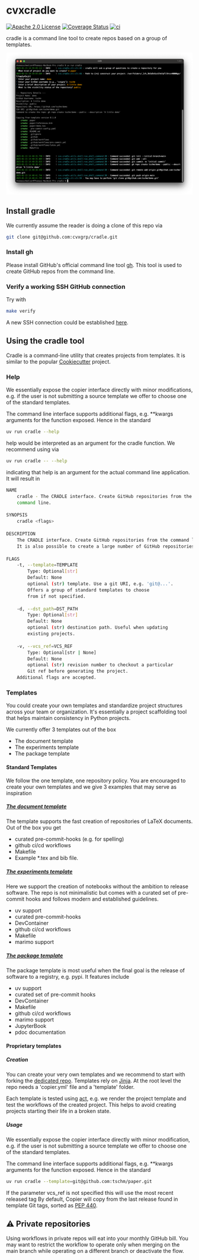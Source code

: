 # cvxcradle

[![Apache 2.0 License](https://img.shields.io/badge/License-APACHEv2-brightgreen.svg)](https://github.com/cvxgrp/cradle/blob/master/LICENSE)
[![Coverage Status](https://coveralls.io/repos/github/cvxgrp/cradle/badge.png?branch=main)](https://coveralls.io/github/cvxgrp/cradle?branch=main)
[![ci](https://github.com/cvxgrp/cradle/actions/workflows/ci.yml/badge.svg)](https://github.com/cvxgrp/cradle/actions/workflows/ci.yml)

cradle is a command line tool to create repos based on a group of templates.

![Creating a repository from the command line](demo.png)

## Install gradle

We currently assume the reader is doing a clone of this repo via

```bash
git clone git@github.com:cvxgrp/cradle.git
```

### Install gh

Please install GitHub's official command line tool [gh](https://github.com/cli/cli).
This tool is used to create GitHub repos from the command line.

### Verify a working SSH GitHub connection

Try with

```bash
make verify
```

A new SSH connection could be established [here](https://docs.github.com/en/authentication/connecting-to-github-with-ssh/generating-a-new-ssh-key-and-adding-it-to-the-ssh-agent).

## Using the cradle tool

Cradle is a command-line utility that creates projects from templates.
It is similar to the popular
[Cookiecutter](https://cookiecutter.readthedocs.io/en/stable/#) project.

### Help

We essentially expose the copier interface directly with
minor modifications, e.g. if the user is not submitting a source template
we offer to choose one of the standard templates.

The command line interface supports additional flags, e.g. **kwargs arguments
for the function exposed. Hence in the standard

```bash
uv run cradle --help
```

help would be interpreted as an argument for the cradle function. We recommend
using via

```bash
uv run cradle -- --help
```

indicating that help is an argument for the actual command line application.
It will result in

```bash
NAME
    cradle - The CRADLE interface. Create GitHub repositories from the
    command line. 

SYNOPSIS
    cradle <flags>

DESCRIPTION
    The CRADLE interface. Create GitHub repositories from the command line.
    It is also possible to create a large number of GitHub repositories.

FLAGS
    -t, --template=TEMPLATE
        Type: Optional[str]
        Default: None
        optional (str) template. Use a git URI, e.g. 'git@...'.
        Offers a group of standard templates to choose
        from if not specified.

    -d, --dst_path=DST_PATH
        Type: Optional[str]
        Default: None
        optional (str) destination path. Useful when updating
        existing projects.

    -v, --vcs_ref=VCS_REF
        Type: Optional[str | None]
        Default: None
        optional (str) revision number to checkout a particular
        Git ref before generating the project.
    Additional flags are accepted.
```

### Templates

You could create your own templates and standardize project structures
across your team or organization.
It's essentially a project scaffolding tool that helps maintain consistency
in Python projects.

We currently offer $3$ templates out of the box

- The document template
- The experiments template
- The package template

#### Standard Templates

We follow the one template, one repository policy.
You are encouraged to create your own templates and we give $3$ examples that
may serve as inspiration

##### [The document template](https://github.com/tschm/paper)

The template supports the fast creation of repositories of LaTeX documents.
Out of the box you get

- curated pre-commit-hooks (e.g. for spelling)
- github ci/cd workflows
- Makefile
- Example *.tex and bib file.

##### [The experiments template](https://github.com/tschm/experiments)

Here we support the creation of notebooks without the ambition to release software.
The repo is not minimalistic but comes with a curated set of pre-commit hooks and
follows modern and established guidelines.

- uv support
- curated pre-commit-hooks
- DevContainer
- github ci/cd workflows
- Makefile
- marimo support

##### [The package template](https://github.com/tschm/package)

The package template is most useful when the final
goal is the release of software to a registry, e.g. pypi.
It features include

- uv support
- curated set of pre-commit hooks
- DevContainer
- Makefile
- github ci/cd workflows
- marimo support
- JupyterBook
- pdoc documentation

#### Proprietary templates

##### Creation

You can create your very own templates and we recommend to start with
forking the
[dedicated repo](https://github.com/tschm/template/blob/main/README.md).
Templates rely on [Jinja](https://jinja.palletsprojects.com/en/stable/).
At the root level the repo needs a 'copier.yml' file and a 'template' folder.

Each template is tested using [act](https://github.com/nektos/act), e.g.
we render the project template and test the workflows of the created project.
This helps to avoid creating projects starting their life in a broken state.

##### Usage

We essentially expose the copier interface directly with
minor modification, e.g. if the user is not submitting a source template
we offer to choose one of the standard templates.

The command line interface supports additional flags, e.g. **kwargs arguments
for the function exposed. Hence in the standard

```bash
uv run cradle --template=git@github.com:tschm/paper.git
```

If the parameter vcs_ref is not specified this will use the most
recent released tag By default, Copier will copy from the last 
release found in template Git tags, sorted as
[PEP 440](https://peps.python.org/pep-0440/).

## :warning: Private repositories

Using workflows in private repos will eat into your monthly GitHub bill.
You may want to restrict the workflow to operate only when merging on the main branch
while operating on a different branch or deactivate the flow.
